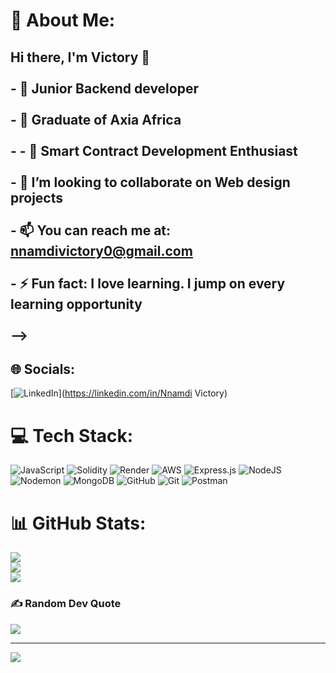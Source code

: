 # 💫 About Me:
## Hi there, I'm Victory 👋<br><br>- 🔭 Junior Backend developer<br/><br>- 🌱 Graduate of Axia Africa<br/><br>- - 🤔 Smart Contract Development Enthusiast<br/><br>- 👯 I’m looking to collaborate on Web design projects<br/><br>- 📫 You can reach me at: nnamdivictory0@gmail.com<br/><br>- ⚡ Fun fact: I love learning. I jump on every learning opportunity<br/><br>--><br>


## 🌐 Socials:
[![LinkedIn](https://img.shields.io/badge/LinkedIn-%230077B5.svg?logo=linkedin&logoColor=white)](https://linkedin.com/in/Nnamdi Victory) 

# 💻 Tech Stack:
![JavaScript](https://img.shields.io/badge/javascript-%23323330.svg?style=for-the-badge&logo=javascript&logoColor=%23F7DF1E) ![Solidity](https://img.shields.io/badge/Solidity-%23363636.svg?style=for-the-badge&logo=solidity&logoColor=white) ![Render](https://img.shields.io/badge/Render-%46E3B7.svg?style=for-the-badge&logo=render&logoColor=white) ![AWS](https://img.shields.io/badge/AWS-%23FF9900.svg?style=for-the-badge&logo=amazon-aws&logoColor=white) ![Express.js](https://img.shields.io/badge/express.js-%23404d59.svg?style=for-the-badge&logo=express&logoColor=%2361DAFB) ![NodeJS](https://img.shields.io/badge/node.js-6DA55F?style=for-the-badge&logo=node.js&logoColor=white) ![Nodemon](https://img.shields.io/badge/NODEMON-%23323330.svg?style=for-the-badge&logo=nodemon&logoColor=%BBDEAD) ![MongoDB](https://img.shields.io/badge/MongoDB-%234ea94b.svg?style=for-the-badge&logo=mongodb&logoColor=white) ![GitHub](https://img.shields.io/badge/github-%23121011.svg?style=for-the-badge&logo=github&logoColor=white) ![Git](https://img.shields.io/badge/git-%23F05033.svg?style=for-the-badge&logo=git&logoColor=white) ![Postman](https://img.shields.io/badge/Postman-FF6C37?style=for-the-badge&logo=postman&logoColor=white)
# 📊 GitHub Stats:
![](https://github-readme-stats.vercel.app/api?username=Carl-Victory&theme=dark&hide_border=false&include_all_commits=false&count_private=false)<br/>
![](https://nirzak-streak-stats.vercel.app/?user=Carl-Victory&theme=dark&hide_border=false)<br/>
![](https://github-readme-stats.vercel.app/api/top-langs/?username=Carl-Victory&theme=dark&hide_border=false&include_all_commits=false&count_private=false&layout=compact)

### ✍️ Random Dev Quote
![](https://quotes-github-readme.vercel.app/api?type=horizontal&theme=radical)

---
[![](https://visitcount.itsvg.in/api?id=Carl-Victory&icon=0&color=0)](https://visitcount.itsvg.in)

<!-- Proudly created with GPRM ( https://gprm.itsvg.in ) -->
